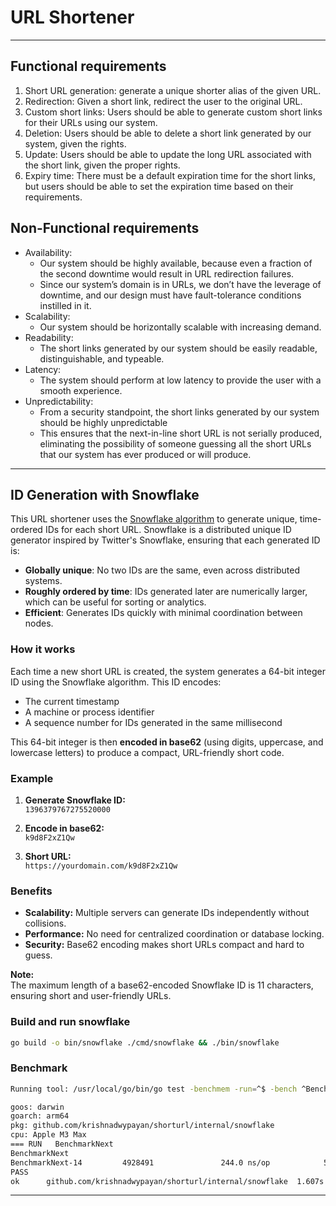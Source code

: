 # URL Shortener
---

## Functional requirements
1. Short URL generation: generate a unique shorter alias of the given URL.
2. Redirection: Given a short link, redirect the user to the original URL.
3. Custom short links: Users should be able to generate custom short links for their URLs using our system.
4. Deletion: Users should be able to delete a short link generated by our system, given the rights.
5. Update: Users should be able to update the long URL associated with the short link, given the proper rights.
6. Expiry time: There must be a default expiration time for the short links, but users should be able to set the expiration time based on their requirements.

## Non-Functional requirements
- Availability: 
    - Our system should be highly available, because even a fraction of the second downtime would result in URL redirection failures. 
    - Since our system’s domain is in URLs, we don’t have the leverage of downtime, and our design must have fault-tolerance conditions instilled in it.
- Scalability: 
    - Our system should be horizontally scalable with increasing demand.
- Readability: 
    - The short links generated by our system should be easily readable, distinguishable, and typeable.
- Latency: 
    - The system should perform at low latency to provide the user with a smooth experience.
- Unpredictability: 
    - From a security standpoint, the short links generated by our system should be highly unpredictable
    - This ensures that the next-in-line short URL is not serially produced, eliminating the possibility of someone guessing all the short URLs that our system has ever produced or will produce.

---

## ID Generation with Snowflake

This URL shortener uses the [Snowflake algorithm](https://en.wikipedia.org/wiki/Snowflake_ID) to generate unique, time-ordered IDs for each short URL. Snowflake is a distributed unique ID generator inspired by Twitter's Snowflake, ensuring that each generated ID is:

- **Globally unique**: No two IDs are the same, even across distributed systems.
- **Roughly ordered by time**: IDs generated later are numerically larger, which can be useful for sorting or analytics.
- **Efficient**: Generates IDs quickly with minimal coordination between nodes.

### How it works

Each time a new short URL is created, the system generates a 64-bit integer ID using the Snowflake algorithm. This ID encodes:

- The current timestamp
- A machine or process identifier
- A sequence number for IDs generated in the same millisecond

This 64-bit integer is then **encoded in base62** (using digits, uppercase, and lowercase letters) to produce a compact, URL-friendly short code.

### Example

1. **Generate Snowflake ID:**  
   `1396379767275520000`

2. **Encode in base62:**  
   `k9d8F2xZ1Qw`

3. **Short URL:**  
   `https://yourdomain.com/k9d8F2xZ1Qw`

### Benefits

- **Scalability:** Multiple servers can generate IDs independently without collisions.
- **Performance:** No need for centralized coordination or database locking.
- **Security:** Base62 encoding makes short URLs compact and hard to guess.

**Note:**  
The maximum length of a base62-encoded Snowflake ID is 11 characters, ensuring short and user-friendly URLs.

### Build and run snowflake
```sh
go build -o bin/snowflake ./cmd/snowflake && ./bin/snowflake
```

### Benchmark
```sh
Running tool: /usr/local/go/bin/go test -benchmem -run=^$ -bench ^BenchmarkNext$ github.com/krishnadwypayan/shorturl/internal/snowflake

goos: darwin
goarch: arm64
pkg: github.com/krishnadwypayan/shorturl/internal/snowflake
cpu: Apple M3 Max
=== RUN   BenchmarkNext
BenchmarkNext
BenchmarkNext-14         4928491               244.0 ns/op            56 B/op          2 allocs/op
PASS
ok      github.com/krishnadwypayan/shorturl/internal/snowflake  1.607s
```

---
